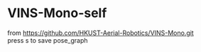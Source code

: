 # VINS-Mono-self
from https://github.com/HKUST-Aerial-Robotics/VINS-Mono.git \
press s to save pose_graph
